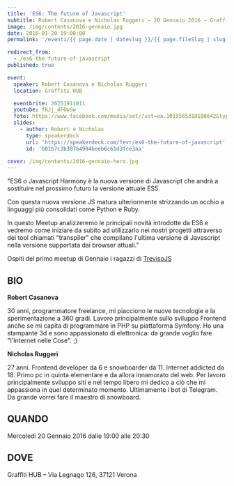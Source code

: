 ```yaml
---
title: 'ES6: The future of Javascript'
subtitle: Robert Casanova e Nicholas Ruggeri – 20 Gennaio 2016 – Graffiti HUB
image: /img/contents/2016-gennaio.jpg
date: 2016-01-20 19:00:00
permalink: '/eventi/{{ page.date | dateslug }}/{{ page.fileSlug | slug }}/index.html'

redirect_from:
  - /es6-the-future-of-javascript
published: true

event:
  speaker: Robert Casanova e Nicholas Ruggeri
  location: Graffiti HUB

  eventbrite: 20251911011
  youtube: fRJj_4FOwSw
  foto: https://www.facebook.com/media/set/?set=oa.1019565318108642&type=3
  slides:
    - author: Robert e Nicholas
      type: speakerdeck
      url: 'https://speakerdeck.com/fevr/es6-the-future-of-javascript'
      id: 'b01b7c3b30764904beeb6c61d3fce3aa'

cover: /img/contents/2016-gennaio-hero.jpg
---
```


"ES6 o Javascript Harmony è la nuova versione di Javascript che andrà
a sostituire nel prossimo futuro la versione attuale ES5.

Con questa nuova versione JS matura ulteriormente strizzando un occhio
a linguaggi più consolidati come Python e Ruby.

In questo Meetup analizzeremo le principali novità introdotte da ES6 e vedremo come iniziare da subito
ad utilizzarlo nei nostri progetti attraverso dei tool chiamati "transpiler" che compilano l'ultima versione
di Javascript nella versione supportata dai browser attuali."

Ospiti del primo meetup di Gennaio i ragazzi di [TrevisoJS](https://www.facebook.com/trevisojs/)

## BIO

**Robert Casanova**

30 anni, programmatore freelance, mi piacciono le nuove tecnologie e la sperimentazione a 360 gradi.
Lavoro principalmente sullo sviluppo Frontend anche se mi capita di programmare in PHP su piattaforma Symfony.
Ho una stampante 3d e sono appassionato di elettronica: da grande voglio fare "l'Internet nelle Cose".
;)

**Nicholas Ruggeri**

27 anni. Frontend developer da 6 e snowboarder da 11. Internet addicted da 18.
Primo pc in quinta elementare e da allora innamorato del web. Per lavoro principalmente sviluppo siti
e nel tempo libero mi dedico a ciò che mi appassiona in quel determinato momento.
Ultimamente i bot di Telegram. Da grande vorrei fare il maestro di snowboard.

## QUANDO

Mercoledì 20 Gennaio 2016 dalle 19:00 alle 20:30

## DOVE

Graffiti HUB – Via Legnago 126, 37121 Verona
